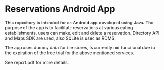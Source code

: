# Reservations Android App

This repository is intended for an Android app developed using Java. The purpose of the app is to facilitate reservations at various eating establishments, users can make, edit and delete a reservation. Directory API and Maps SDK are used, also SQLite is used as RDMS.

The app uses dummy data for the stores, is currently not functional due to the expiration of the free trial for the above mentioned services.

See report.pdf for more details.
